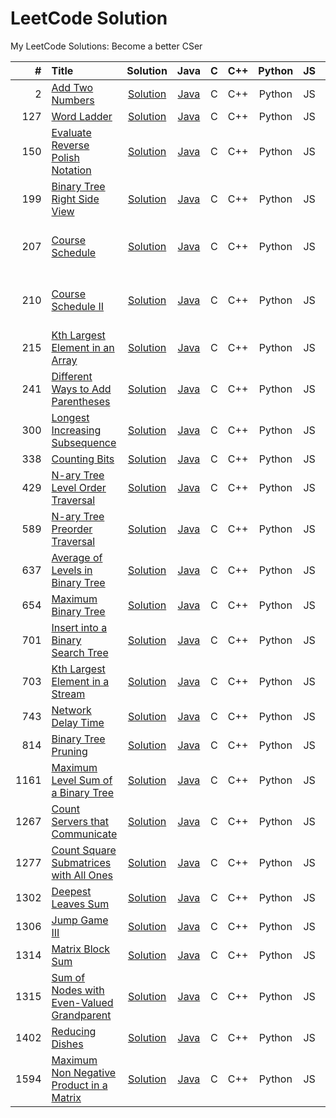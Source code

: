 LeetCode Solution
========
My LeetCode Solutions: Become a better CSer
 
| # | Title | Solution | Java | C | C++ | Python | JS | Difficulty | Tags |
|--:|:------|:--------:|:-:|:---:|:----:|:------:|:--:|:----------:|:----:|
| 2 | [Add Two Numbers](https://leetcode.com/problems/add-two-numbers/) | [Solution](./solution/2.Add-Two-Numbers.md) | [Java](./solution/2.Add-Two-Numbers.md#java) | C | C++ | Python | JS | Medium | Linked List |
| 127 | [Word Ladder](https://leetcode.com/problems/word-ladder/) | [Solution](./solution/127.Word-Ladder.md) | [Java](./solution/127.Word-Ladder.md#java) | C | C++ | Python | JS | Medium | Graph, BFS |
| 150 | [Evaluate Reverse Polish Notation](https://leetcode.com/problems/evaluate-reverse-polish-notation/) | [Solution](./solution/150.Evaluate-Reverse-Polish-Notation.md) | [Java](./solution/150.Evaluate-Reverse-Polish-Notation.md#java) | C | C++ | Python | JS | Medium | Stack |
| 199 | [Binary Tree Right Side View](https://leetcode.com/problems/binary-tree-right-side-view/) | [Solution](./solution/199.Binary-Tree-Right-Side-View.md) |  [Java](./solution/199.Binary-Tree-Right-Side-View.md#java) | C | C++ | Python | JS | Medium | Tree, BFS, DFS |
| 207 | [Course Schedule](https://leetcode.com/problems/course-schedule/) | [Solution](./solution/207.Course-Schedule.md) | [Java](./solution/207.Course-Schedule.md#java) | C | C++ | Python | JS | Medium | Graph, BFS, DFS, Topological Sort |
| 210 | [Course Schedule II](https://leetcode.com/problems/course-schedule-ii/) | [Solution](./solution/210.Course-Schedule-II.md) | [Java](./solution/210.Course-Schedule-II.md#java) | C | C++ | Python | JS | Medium | Graph, BFS, DFS, Topological Sort |
| 215 | [Kth Largest Element in an Array](https://leetcode.com/problems/kth-largest-element-in-an-array/) | [Solution](./solution/215.Kth-Largest-Element-in-an-Array.md) | [Java](./solution/215.Kth-Largest-Element-in-an-Array.md#java) | C | C++ | Python | JS | Medium | Heap, Divide and Conquer |
| 241 | [Different Ways to Add Parentheses](https://leetcode.com/problems/different-ways-to-add-parentheses/) | [Solution](./solution/241.Different-Ways-to-Add-Parentheses.md) | [Java](./solution/241.Different-Ways-to-Add-Parentheses.md#java) | C | C++ | Python | JS | Medium | Map, Divide and Conquer |
| 300 | [Longest Increasing Subsequence](https://leetcode.com/problems/longest-increasing-subsequence/) | [Solution](./solution/300.Longest-Increasing-Subsequence.md) | [Java](./solution/300.Longest-Increasing-Subsequence.md#java) | C | C++ | Python | JS | Medium | DP |
| 338 | [Counting Bits](https://leetcode.com/problems/counting-bits/) | [Solution](./solution/338.Counting-Bits.md) | [Java](./solution/338.Counting-Bits.md#java) | C | C++ | Python | JS | Medium | DP |
| 429 | [N-ary Tree Level Order Traversal](https://leetcode.com/problems/n-ary-tree-level-order-traversal/) | [Solution](./solution/429.N-ary-Tree-Level-Order-Traversal.md) | [Java](./solution/429.N-ary-Tree-Level-Order-Traversal.md#java) | C | C++ | Python | JS | Medium | Tree, DFS, BFS |
| 589 | [N-ary Tree Preorder Traversal](https://leetcode.com/problems/n-ary-tree-preorder-traversal/) | [Solution](./solution/589.N-ary-Tree-Preorder-Traversal.md) | [Java](./solution/589.N-ary-Tree-Preorder-Traversal.md#java) | C | C++ | Python | JS | Easy | Tree, DFS |
| 637 | [Average of Levels in Binary Tree](https://leetcode.com/problems/average-of-levels-in-binary-tree/) | [Solution](./solution/637.Average-of-Levels-in-Binary-Tree.md) | [Java](./solution/637.Average-of-Levels-in-Binary-Tree.md#java) | C | C++ | Python | JS | Medium | Tree, BFS |
| 654 | [Maximum Binary Tree](https://leetcode.com/problems/maximum-binary-tree/) | [Solution](./solution/654.Maximum-Binary-Tree.md) | [Java](./solution/654.Maximum-Binary-Tree.md#java) | C | C++ | Python | JS | Medium | Tree |
| 701 | [Insert into a Binary Search Tree](https://leetcode.com/problems/insert-into-a-binary-search-tree/) | [Solution](./solution/701.Insert-into-a-Binary-Search-Tree.md) | [Java](./solution/701.Insert-into-a-Binary-Search-Tree.md#java) | C | C++ | Python | JS | Medium | Tree |
| 703 | [Kth Largest Element in a Stream](https://leetcode.com/problems/kth-largest-element-in-a-stream/) | [Solution](./solution/703.Kth-Largest-Element-in-a-Stream.md) | [Java](./solution/703.Kth-Largest-Element-in-a-Stream.md#java) | C | C++ | Python | JS | Easy | Heap |
| 743 | [Network Delay Time](https://leetcode.com/problems/network-delay-time/) | [Solution](./solution/743.Network-Delay-Time.md) | [Java](./solution/743.Network-Delay-Time.md#java) | C | C++ | Python | JS | Medium | Graph |
| 814 | [Binary Tree Pruning](https://leetcode.com/problems/binary-tree-pruning/) | [Solution](./solution/814.Binary-Tree-Pruning.md) | [Java](./solution/814.Binary-Tree-Pruning.md#java) | C | C++ | Python | JS | Medium | Tree, DFS |
| 1161 | [Maximum Level Sum of a Binary Tree](https://leetcode.com/problems/maximum-level-sum-of-a-binary-tree/) | [Solution](./solution/1161.Maximum-Level-Sum-of-a-Binary-Tree.md) | [Java](./solution/1161.Maximum-Level-Sum-of-a-Binary-Tree.md#java) | C | C++ | Python | JS | Medium | Tree, BFS |
| 1267 | [Count Servers that Communicate](https://leetcode.com/problems/count-servers-that-communicate/) | [Solution](./solution/1267.Count-Servers-that-Communicate.md) | [Java](./solution/1267.Count-Servers-that-Communicate.md#java) | C | C++ | Python | JS | Medium | Array, Graph |
| 1277 | [Count Square Submatrices with All Ones](https://leetcode.com/problems/count-square-submatrices-with-all-ones/) | [Solution](./solution/1277.Count-Square-Submatrices-with-All-Ones.md) | [Java](./solution/1277.Count-Square-Submatrices-with-All-Ones.md#java) | C | C++ | Python | JS | Medium | Array, DP |
| 1302 | [Deepest Leaves Sum](https://leetcode.com/problems/deepest-leaves-sum/) | [Solution](./solution/1302.Deepest-Leaves-Sum.md) | [Java](./solution/1302.Deepest-Leaves-Sum.md#java) | C | C++ | Python | JS | Medium | Tree, DFS, BFS |
| 1306 | [Jump Game III](https://leetcode.com/problems/jump-game-iii/) | [Solution](./solution/1306.Jump-Game-III.md) | [Java](./solution/1306.Jump-Game-III.md#java) | C | C++ | Python | JS | Medium | Graph, DFS, BFS |
| 1314 | [Matrix Block Sum](https://leetcode.com/problems/matrix-block-sum/) | [Solution](./solution/1314.Matrix-Block-Sum.md) | [Java](./solution/1314.Matrix-Block-Sum.md#java) | C | C++ | Python | JS | Medium | DP |
| 1315 | [Sum of Nodes with Even-Valued Grandparent](https://leetcode.com/problems/sum-of-nodes-with-even-valued-grandparent/) | [Solution](./solution/1315.Sum-of-Nodes-with-Even-Valued-Grandparent.md) | [Java](./solution/1315.Sum-of-Nodes-with-Even-Valued-Grandparent.md#java) | C | C++ | Python | JS | Medium | Tree, DFS, BFS |
| 1402 | [Reducing Dishes](https://leetcode.com/problems/reducing-dishes/) | [Solution](./solution/1402.Reducing-Dishes.md) | [Java](./solution/1402.Reducing-Dishes.md#java) | C | C++ | Python | JS | Hard | DP |
| 1594 | [Maximum Non Negative Product in a Matrix](https://leetcode.com/problems/maximum-non-negative-product-in-a-matrix/) | [Solution](./solution/1594.Maximum-Non-Negative-Product-in-a-Matrix.md) | [Java](./solution/1594.Maximum-Non-Negative-Product-in-a-Matrix.md#java) | C | C++ | Python | JS | Medium | DP |
